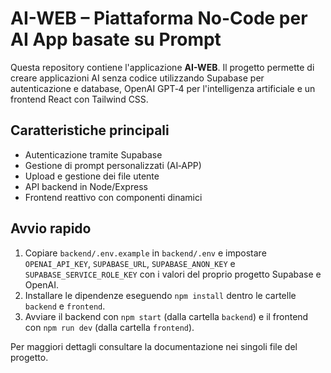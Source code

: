 # AI-WEB – Piattaforma No-Code per AI App basate su Prompt

Questa repository contiene l'applicazione **AI-WEB**. Il progetto permette di creare applicazioni AI senza codice utilizzando Supabase per autenticazione e database, OpenAI GPT‑4 per l'intelligenza artificiale e un frontend React con Tailwind CSS.

## Caratteristiche principali
- Autenticazione tramite Supabase
- Gestione di prompt personalizzati (AI‑APP)
- Upload e gestione dei file utente
- API backend in Node/Express
- Frontend reattivo con componenti dinamici

## Avvio rapido
1. Copiare `backend/.env.example` in `backend/.env` e impostare `OPENAI_API_KEY`,
   `SUPABASE_URL`, `SUPABASE_ANON_KEY` e `SUPABASE_SERVICE_ROLE_KEY` con i
   valori del proprio progetto Supabase e OpenAI.
2. Installare le dipendenze eseguendo `npm install` dentro le cartelle `backend` e `frontend`.
3. Avviare il backend con `npm start` (dalla cartella `backend`) e il frontend con `npm run dev` (dalla cartella `frontend`).

Per maggiori dettagli consultare la documentazione nei singoli file del progetto.
